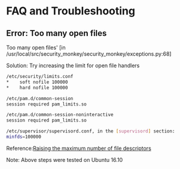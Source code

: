 FAQ and Troubleshooting
=======================


Error: Too many open files
--------------------------
Too many open files' [in /usr/local/src/security_monkey/security_monkey/exceptions.py:68]

Solution: Try increasing the limit for open file handlers

```bash
/etc/security/limits.conf
*    soft nofile 100000
*    hard nofile 100000

/etc/pam.d/common-session
session required pam_limits.so

/etc/pam.d/common-session-noninteractive 
session required pam_limits.so

/etc/supervisor/supervisord.conf, in the [supervisord] section:
minfds=100000
```

Reference:[Raising the maximum number of file descriptors](https://underyx.me/2015/05/18/raising-the-maximum-number-of-file-descriptors)

Note: Above steps were tested on Ubuntu 16.10